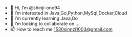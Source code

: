- 👋 Hi, I’m @shinji-ono94
- 👀 I’m interested in Java,Go,Python,MySql,Docker,Cloud
- 🌱 I’m currently learning Java,Go
- 💞️ I’m looking to collaborate on ...
- 📫 How to reach me 1530sinnzi1003@gmail.com

<!---
shinji-ono94/shinji-ono94 is a ✨ special ✨ repository because its `README.md` (this file) appears on your GitHub profile.
You can click the Preview link to take a look at your changes.
--->
